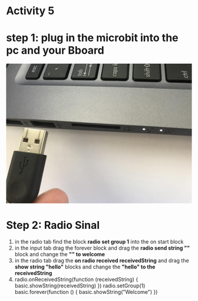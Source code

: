 # **Activity 5**

# step 1: plug in the microbit into the pc and your Bboard 

<!-- https://github.com/Brilliant-Labs/bboard-tuts-cybersecurity-3/blob/master/cybersec/activity-1/connect-microbit.gif?raw=true -->
![Click](https://github.com/Brilliant-Labs/bboard-tutorials-cybersecurity-v3/blob/main/Activity_1/connect-microbit.gif?raw=true "Click")

# Step 2: Radio Sinal 
1. in the radio tab find the block **radio set group 1** into the on start block
2. in the input tab drag the forever block and drag the **radio send string ""** block and change the **"" to welcome**
3. in the radio tab drag the **on radio received receivedString** and drag the **show string "hello"** blocks and change the **"hello" to the receivedString**
4. radio.onReceivedString(function (receivedString) {
    basic.showString(receivedString)
})
radio.setGroup(1)
basic.forever(function () {
    basic.showString("Welcome")
})

